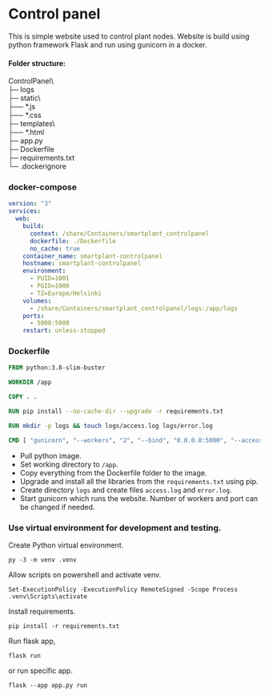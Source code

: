 # Control panel  

This is simple website used to control plant nodes. Website is build using python framework Flask and run using gunicorn in a docker.  

#### Folder structure:  
ControlPanel\  
├─ logs\
├─ static\  
├── *.js  
├── *.css  
├─ templates\  
├── *.html    
├─ app.py  
├─ Dockerfile  
├─ requirements.txt  
└─ .dockerignore

### docker-compose  
```yaml
version: "3"
services:
  web:
    build:
      context: /share/Containers/smartplant_controlpanel
      dockerfile: ./Dockerfile
      no_cache: true
    container_name: smartplant-controlpanel
    hostname: smartplant-controlpanel
    environment:
      - PUID=1001
      - PGID=1000
      - TZ=Europe/Helsinki
    volumes:
      - /share/Containers/smartplant_controlpanel/logs:/app/logs
    ports:
      - 5000:5000
    restart: unless-stopped
```

### Dockerfile
```Dockerfile
FROM python:3.8-slim-buster

WORKDIR /app

COPY . .

RUN pip install --no-cache-dir --upgrade -r requirements.txt

RUN mkdir -p logs && touch logs/access.log logs/error.log

CMD [ "gunicorn", "--workers", "2", "--bind", "0.0.0.0:5000", "--access-logfile", "/app/logs/access.log", "--error-logfile", "/app/logs/error.log", "app:app" ]
```

 - Pull python image.
 - Set working directory to `/app`.
 - Copy everything from the Dockerfile folder to the image.
 - Upgrade and install all the libraries from the `requirements.txt` using pip.
 - Create directory `logs` and create files `access.log` and `error.log`.
 - Start gunicorn which runs the website. Number of workers and port can be changed if needed.  


### Use virtual environment for development and testing.  

Create Python virtual environment.  
```
py -3 -m venv .venv
```  

Allow scripts on powershell and activate venv.  
```
Set-ExecutionPolicy -ExecutionPolicy RemoteSigned -Scope Process
.venv\Scripts\activate
```  

Install requirements.  
```
pip install -r requirements.txt
```  

Run flask app,
```
flask run
```  

or run specific app.
```
flask --app app.py run
```  

